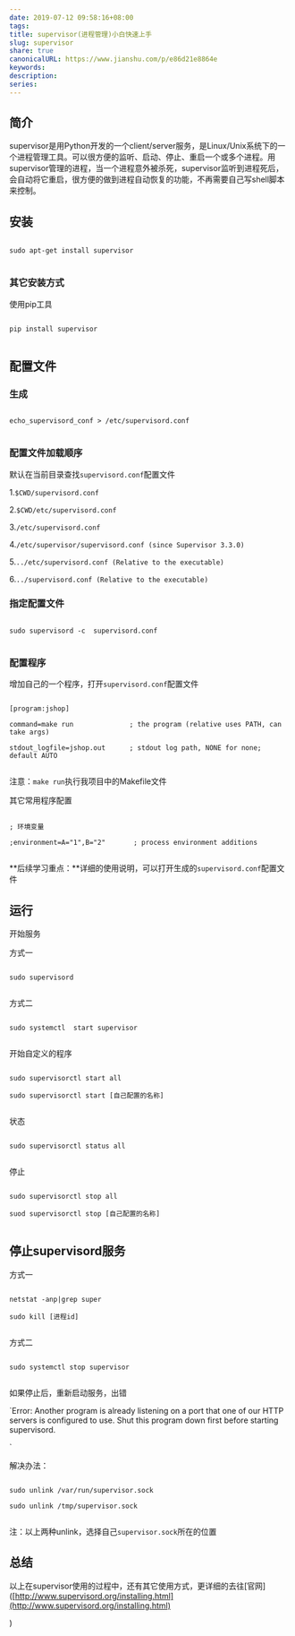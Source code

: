 ```yaml
---  
date: 2019-07-12 09:58:16+08:00  
tags:   
title: supervisor(进程管理)小白快速上手  
slug: supervisor  
share: true  
canonicalURL: https://www.jianshu.com/p/e86d21e8864e  
keywords:   
description:   
series:   
---  
```

  
## 简介  
  
supervisor是用Python开发的一个client/server服务，是Linux/Unix系统下的一个进程管理工具。可以很方便的监听、启动、停止、重启一个或多个进程。用supervisor管理的进程，当一个进程意外被杀死，supervisor监听到进程死后，会自动将它重启，很方便的做到进程自动恢复的功能，不再需要自己写shell脚本来控制。  
  
  
## 安装  
  
```  
sudo apt-get install supervisor  
```  
### 其它安装方式  
使用pip工具  
```  
pip install supervisor  
```  
  
## 配置文件  
  
### 生成  
```  
echo_supervisord_conf > /etc/supervisord.conf  
```  
### 配置文件加载顺序  
  
默认在当前目录查找`supervisord.conf`配置文件  
  
1.`$CWD/supervisord.conf`  
2.`$CWD/etc/supervisord.conf`  
3.`/etc/supervisord.conf`  
4.`/etc/supervisor/supervisord.conf (since Supervisor 3.3.0)`  
5.`../etc/supervisord.conf (Relative to the executable)`  
6.`../supervisord.conf (Relative to the executable)`  
  
### 指定配置文件  
  
```  
sudo supervisord -c  supervisord.conf  
```  
  
### 配置程序  
  
增加自己的一个程序，打开`supervisord.conf`配置文件  
```  
[program:jshop]  
command=make run              ; the program (relative uses PATH, can take args)  
stdout_logfile=jshop.out      ; stdout log path, NONE for none; default AUTO  
```  
注意：`make run`执行我项目中的Makefile文件  
其它常用程序配置  
```  
; 环境变量  
;environment=A="1",B="2"       ; process environment additions  
```  
**后续学习重点：**详细的使用说明，可以打开生成的`supervisord.conf`配置文件  
  
## 运行  
  
开始服务  
方式一  
```  
sudo supervisord  
```  
方式二  
```  
sudo systemctl  start supervisor  
```  
  
开始自定义的程序  
```  
sudo supervisorctl start all  
sudo supervisorctl start [自己配置的名称]  
```  
状态  
```  
sudo supervisorctl status all  
```  
停止  
```  
sudo supervisorctl stop all  
suod supervisorctl stop [自己配置的名称]  
```  
  
## 停止supervisord服务  
  
方式一  
```  
netstat -anp|grep super  
sudo kill [进程id]  
```  
方式二  
```  
sudo systemctl stop supervisor  
```  
如果停止后，重新启动服务，出错  
  
`Error: Another program is already listening on a port that one of our HTTP servers is configured to use.  Shut this program down first before starting supervisord.  
`  
解决办法：  
```  
sudo unlink /var/run/supervisor.sock  
sudo unlink /tmp/supervisor.sock  
```  
注：以上两种unlink，选择自己`supervisor.sock`所在的位置  
  
## 总结  
  
以上在supervisor使用的过程中，还有其它使用方式，更详细的去往[官网]([http://www.supervisord.org/installing.html](http://www.supervisord.org/installing.html)  
)  
  
  
